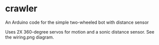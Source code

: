 # crawler
An Arduino code for the simple two-wheeled bot with distance sensor

Uses 2X 360-degree servos for motion and a sonic distance sensor. See the wiring.png diagram.